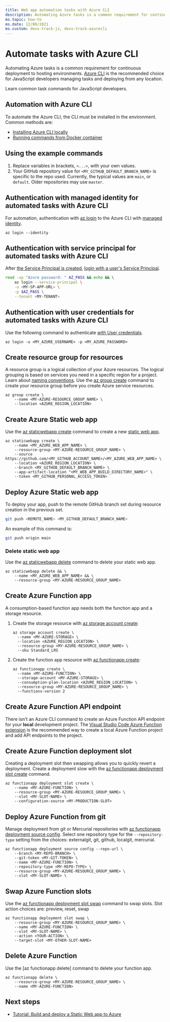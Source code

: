 ```yaml
---
title: Web app automation tasks with Azure CLI
description: Automating Azure tasks is a common requirement for continuous deployment to hosting environments. Azure CLI is the recommended choice for JavaScript developers managing tasks and deploying from any location.
ms.topic: how-to
ms.date: 12/08/2021
ms.custom: devx-track-js, devx-track-azurecli
---
```


# Automate tasks with Azure CLI

Automating Azure tasks is a common requirement for continuous deployment to hosting environments. [Azure CLI](/cli/azure/) is the recommended choice for JavaScript developers managing tasks and deploying from any location.

Learn common task commands for JavaScript developers. 

## Automation with Azure CLI

To automate the Azure CLI, the CLI must be installed in the environment. Common methods are: 

* [Installing Azure CLI locally](/cli/azure/install-azure-cli)
* [Running commands from Docker container](/cli/azure/run-azure-cli-docker)

## Using the example commands 

1. Replace variables in brackets, `<...>`, with your own values. 
1. Your GitHub repository value for `<MY_GITHUB_DEFAULT_BRANCH_NAME>` is specific to the repo used. Currently, the typical values are `main`, or `default`. Older repositories may use `master`. 

<a name="log-in-for-automated-tasks-with-azure-cli"></a>

## Authentication with managed identity for automated tasks with Azure CLI

For automation, authentication with [az login](/cli/azure/reference-index#az_login) to the Azure CLI with [managed identity](/cli/azure/authenticate-azure-cli#sign-in-with-a-managed-identity).

```azurecli
az login --identity
```

## Authentication with service principal for automated tasks with Azure CLI

After [the Service Principal is created](../core/nodejs-sdk-azure-authenticate.md), [login with a user's Service Principal](/cli/azure/authenticate-azure-cli#sign-in-with-a-service-principal).

```bash
read -sp "Azure password: " AZ_PASS && echo && \ 
    az login --service-principal \
    -u <MY-SP-APP-URL> \
    -p $AZ_PASS \
    --tenant <MY-TENANT>
```
## Authentication with user credentials for automated tasks with Azure CLI

Use the following command to authenticate [with User credentials](/cli/azure/authenticate-azure-cli#sign-in-with-credentials-on-the-command-line).

```azurecli
az login -u <MY_AZURE_USERNAME> -p <MY_AZURE_PASSWORD>
```    

## Create resource group for resources

A resource group is a logical collection of your Azure resources. The logical grouping is based on services you need in a specific region for a project. Learn about [naming conventions](/azure/cloud-adoption-framework/ready/azure-best-practices/resource-naming). Use the [az group create](/cli/azure/group#az_group_create) command to create your resource group before you create Azure service resources. 

```azurecli
az group create \
    --name <MY-AZURE-RESOURCE_GROUP_NAME> \
    --location <AZURE_REGION_LOCATION>
```

## Create Azure Static web app 

Use the [az staticwebapp create](/cli/azure/staticwebapp#az_staticwebapp_create) command to create a new [static web app](/azure/static-web-apps/overview).

```azurecli
az staticwebapp create \
    --name <MY_AZURE_WEB_APP_NAME> \
    --resource-group <MY-AZURE-RESOURCE_GROUP_NAME> \
    --source https://github.com/<MY_GITHUB_ACCOUNT_NAME>/<MY_AZURE_WEB_APP_NAME> \
    --location <AZURE_REGION_LOCATION> \
    --branch <MY_GITHUB_DEFAULT_BRANCH_NAME> \
    --app-artifact-location "<MY_WEB_APP_BUILD_DIRECTORY_NAME>" \
    --token <MY_GITHUB_PERSONAL_ACCESS_TOKEN>
```

## Deploy Azure Static web app 

To deploy your app, push to the remote GitHub branch set during resource creation in the previous set. 

```bash
git push <REMOTE_NAME> <MY_GITHUB_DEFAULT_BRANCH_NAME>
```

An example of this command is:

```bash
git push origin main
```

### Delete static web app 

Use the [az staticwebapp delete](/cli/azure/staticwebapp#az_staticwebapp_delete) command to delete your static web app.

```azurecli
az staticwebapp delete && \
    --name <MY_AZURE_WEB_APP_NAME> && \
    --resource-group <MY-AZURE-RESOURCE_GROUP_NAME>
```

## Create Azure Function app

A consumption-based function app needs both the function app and a storage resource. 

1. Create the storage resource with [az storage account create](/cli/azure/storage/account#az_storage_account_create):

    ```azurecli
    az storage account create \
      --name <MY-AZURE-STORAGE> \
      --location <AZURE_REGION_LOCATION> \
      --resource-group <MY-AZURE-RESOURCE_GROUP_NAME> \
      --sku Standard_LRS    
    ```

1. Create the function app resource with [az functionapp create](/cli/azure/functionapp#az_functionapp_create): 

    ```azurecli
    az functionapp create \
      --name <MY-AZURE-FUNCTION> \
      --storage-account <MY-AZURE-STORAGE> \
      --consumption-plan-location <AZURE_REGION_LOCATION> \
      --resource-group <MY-AZURE-RESOURCE_GROUP_NAME> \
      --functions-version 2
    ```

## Create Azure Function API endpoint

There isn't an Azure CLI command to create an Azure Function API endpoint for your **local** development project. The [Visual Studio Code Azure Function extension](https://marketplace.visualstudio.com/items?itemName=ms-azuretools.vscode-azurefunctions) is the recommended way to create a local Azure Function project and add API endpoints to the project. 

## Create Azure Function deployment slot 

Creating a deployment slot then swapping allows you to quickly revert a deployment. Create a deployment slow with the [az functionapp deployment slot create](/cli/azure/functionapp/deployment/slot#az_functionapp_deployment_slot_create) command.

```azurecli
az functionapp deployment slot create \
    --name <MY-AZURE-FUNCTION> \
    --resource-group <MY-AZURE-RESOURCE_GROUP_NAME> \
    --slot <MY-SLOT-NAME> \
    --configuration-source <MY-PRODUCTION-SLOT> 
```

## Deploy Azure Function from git

Manage deployment from git or Mercurial repositories with [az functionapp deployment source config](/cli/azure/functionapp/deployment/source#az_functionapp_deployment_source_config). Select one repository type for the `--repository-type` setting from the choices: externalgit, git, github, localgit, mercurial.

```azurecli
az functionapp deployment source config --repo-url \
    --branch <MY-REPO-BRANCH> \
    --git-token <MY-GIT-TOKEN> \
    --name <MY-AZURE-FUNCTION> \
    --repository-type <MY-REPO-TYPE> \
    --resource-group <MY-AZURE-RESOURCE_GROUP_NAME> \
    --slot <MY-SLOT-NAME> \
```

## Swap Azure Function slots

Use the [az functionapp deployment slot swap](/cli/azure/functionapp/deployment/slot#az_functionapp_deployment_slot_swap) command to swap slots. Slot action choices are: preview, reset, swap

```azurecli
az functionapp deployment slot swap \
    --resource-group <MY-AZURE-RESOURCE_GROUP_NAME> \
    --name <MY-AZURE-FUNCTION> \
    --slot <MY-SLOT-NAME> \
    --action <YOUR-ACTION> \
    --target-slot <MY-OTHER-SLOT-NAME>
```

## Delete Azure Function

Use the [az functionapp delete] command to delete your function app. 

```azurecli
az functionapp delete \
    --resource-group <MY-AZURE-RESOURCE_GROUP_NAME> \
    --name <MY-AZURE-FUNCTION> 
```

## Next steps

* [Tutorial: Build and deploy a Static Web app to Azure](../tutorial/static-web-app/introduction.md)
